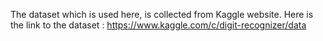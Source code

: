 The dataset which is used here, is collected from Kaggle website. Here is the link to the dataset : https://www.kaggle.com/c/digit-recognizer/data